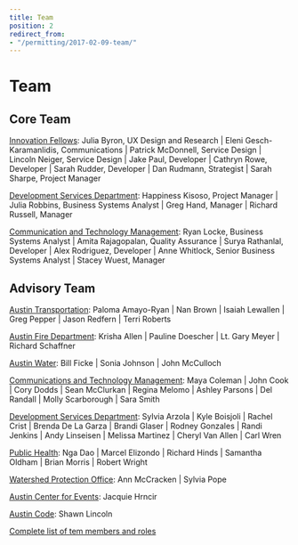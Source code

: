 ```yaml
---
title: Team
position: 2
redirect_from:
- "/permitting/2017-02-09-team/"
---
```


# Team

## Core Team

[Innovation Fellows](https://cityofaustin.github.io/innovation-fellows/):
Julia Byron, UX Design and Research | Eleni Gesch-Karamanlidis, Communications | Patrick McDonnell, Service Design | Lincoln Neiger, Service Design | Jake Paul, Developer | Cathryn Rowe, Developer | Sarah Rudder, Developer | Dan Rudmann, Strategist | Sarah Sharpe, Project Manager

[Development Services Department](http://austintexas.gov/department/development-services):
Happiness Kisoso, Project Manager | Julia Robbins, Business Systems Analyst | Greg Hand, Manager | Richard Russell, Manager

[Communication and Technology Management](https://www.austintexas.gov/techreport/communications-and-technology-management):
Ryan Locke, Business Systems Analyst | Amita Rajagopalan, Quality Assurance | Surya Rathanlal, Developer | Alex Rodriguez, Developer | Anne Whitlock, Senior Business Systems Analyst | Stacey Wuest, Manager

## Advisory Team

[Austin Transportation](http://www.austintexas.gov/department/transportation):
Paloma Amayo-Ryan | Nan Brown | Isaiah Lewallen | Greg Pepper | Jason Redfern | Terri Roberts

[Austin Fire Department](http://www.austintexas.gov/department/fire):
Krisha Allen | Pauline Doescher | Lt. Gary Meyer | Richard Schaffner

[Austin Water](http://www.austintexas.gov/department/water):
Bill Ficke | Sonia Johnson | John McCulloch

[Communications and Technology Management](https://www.austintexas.gov/techreport/communications-and-technology-management):
Maya Coleman | John Cook | Cory Dodds | Sean McClurkan | Regina Melomo | Ashley Parsons | Del Randall | Molly Scarborough | Sara Smith

[Development Services Department](http://austintexas.gov/department/development-services):
Sylvia Arzola | Kyle Boisjoli | Rachel Crist | Brenda De La Garza | Brandi Glaser | Rodney Gonzales | Randi Jenkins | Andy Linseisen | Melissa Martinez | Cheryl Van Allen | Carl Wren

[Public Health](http://www.austintexas.gov/department/health):
Nga Dao | Marcel Elizondo | Richard Hinds | Samantha Oldham | Brian Morris | Robert Wright

[Watershed Protection Office](http://www.austintexas.gov/department/watershed-protection):
Ann McCracken | Sylvia Pope

[Austin Center for Events](https://austintexas.gov/department/special-event-permits):
Jacquie Hrncir

[Austin Code](http://www.austintexas.gov/department/code):
Shawn Lincoln

[Complete list of tem members and roles](https://docs.google.com/spreadsheets/d/1sJK6sR7rypTE4I4RHpJd7_nKU6wn3iIbil72PBB1gDc/edit?usp=drive_web)
